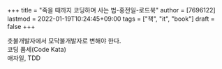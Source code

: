 +++
title = "죽을 때까지 코딩하며 사는 법-홍전일-로드북"
author = [7696122]
lastmod = 2022-01-19T10:24:45+09:00
tags = ["책", "it", "book"]
draft = false
+++

촛불개발자에서 모닥불개발자로 변해야 한다.  
코딩 품세(Code Kata)  
애자일, TDD
